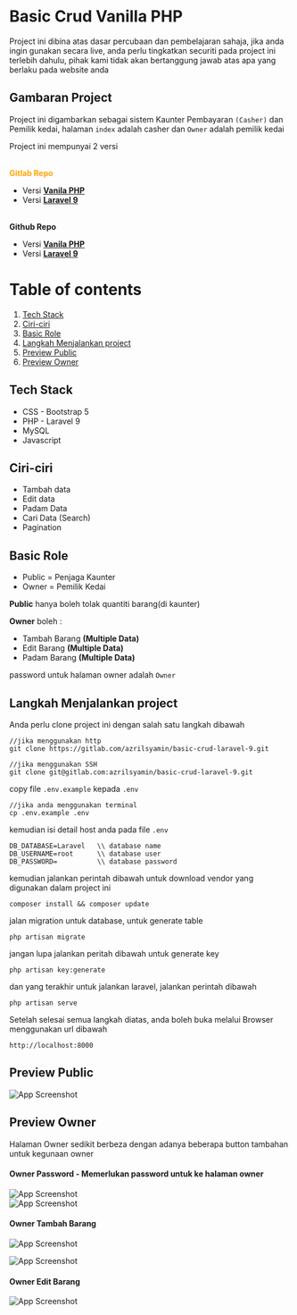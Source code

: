 
# Basic Crud Vanilla PHP 
Project ini dibina atas dasar percubaan dan pembelajaran sahaja, 
jika anda ingin gunakan secara live, anda perlu tingkatkan securiti pada project ini terlebih dahulu, 
pihak kami tidak akan bertanggung jawab atas apa yang berlaku pada website anda 

## Gambaran Project
Project ini digambarkan sebagai sistem Kaunter Pembayaran `(Casher)` dan Pemilik kedai, halaman `index` adalah casher dan `Owner` adalah pemilik kedai

 Project ini mempunyai 2 versi

 <br>
 <b style="color:orange">Gitlab Repo</b>

 - Versi <a href="https://gitlab.com/AzrilSyamin/Basic-Crud-Vanilla-PHP"><b>Vanila PHP</b></a>
 - Versi <a href="https://gitlab.com/AzrilSyamin/basic-crud-laravel-9"><b>Laravel 9</b></a>
  
 <br>
 <b>Github Repo</b>

 - Versi <a href="https://github.com/AzrilSyamin/Basic-Crud-Vanilla-PHP"><b>Vanila PHP</b></a>
 - Versi <a href="https://github.com/AzrilSyamin/basic-crud-laravel-9"><b>Laravel 9</b></a>


# Table of contents  
1. [Tech Stack](#tech-stack)  
2. [Ciri-ciri ](#ciri-ciri)  
3. [Basic Role](#basic-role)  
4. [Langkah Menjalankan project](#langkah-menjalankan-project)
5. [Preview Public](#preview-public)
6. [Preview Owner](#preview-owner)

 
## Tech Stack    
- CSS - Bootstrap 5 
- PHP - Laravel 9
- MySQL
- Javascript

## Ciri-ciri  
- Tambah data  
- Edit data  
- Padam Data
- Cari Data (Search)
- Pagination

## Basic Role
- Public = Penjaga Kaunter
- Owner = Pemilik Kedai

**Public** hanya boleh tolak quantiti barang(di kaunter)

**Owner** boleh :
- Tambah Barang **(Multiple Data)**
- Edit Barang **(Multiple Data)**
- Padam Barang **(Multiple Data)**

password untuk halaman owner adalah `Owner`

## Langkah Menjalankan project
Anda perlu clone project ini dengan salah satu langkah dibawah
```
//jika menggunakan http
git clone https://gitlab.com/azrilsyamin/basic-crud-laravel-9.git

//jika menggunakan SSH
git clone git@gitlab.com:azrilsyamin/basic-crud-laravel-9.git
```

copy file `.env.example` kepada `.env`
```
//jika anda menggunakan terminal 
cp .env.example .env
```
kemudian isi detail host anda pada file `.env`
```
DB_DATABASE=Laravel   \\ database name
DB_USERNAME=root      \\ database user
DB_PASSWORD=          \\ database password
```
kemudian jalankan perintah dibawah untuk download vendor yang digunakan dalam project ini
```
composer install && composer update
```
jalan migration untuk database, untuk generate table
```
php artisan migrate
```
jangan lupa jalankan peritah dibawah untuk generate key
```
php artisan key:generate
```
dan yang terakhir untuk jalankan laravel, jalankan perintah dibawah
```
php artisan serve
```
Setelah selesai semua langkah diatas, 
anda boleh buka melalui Browser menggunakan url dibawah
```
http://localhost:8000
```

## Preview Public 
![App Screenshot](public/asset/img/screenshoot/public.png)  

## Preview Owner
Halaman Owner sedikit berbeza dengan adanya beberapa button tambahan untuk kegunaan owner
#### Owner Password - Memerlukan password untuk ke halaman owner
![App Screenshot](public/asset/img/screenshoot/alert-password.png)  
![App Screenshot](public/asset/img/screenshoot/owner.png)  

#### Owner Tambah Barang
![App Screenshot](public/asset/img/screenshoot/tambah-data.png)  

![App Screenshot](public/asset/img/screenshoot/tambah-multiple.png)  

#### Owner Edit Barang
![App Screenshot](public/asset/img/screenshoot/edit-multiple.png) 



